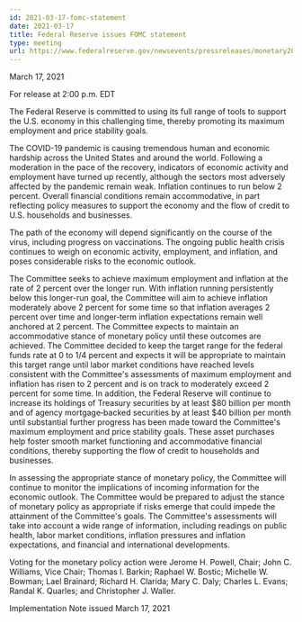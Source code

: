 ```yaml
---
id: 2021-03-17-fomc-statement
date: 2021-03-17
title: Federal Reserve issues FOMC statement
type: meeting
url: https://www.federalreserve.gov/newsevents/pressreleases/monetary20210317a.htm
---
```


March 17, 2021

For release at 2:00 p.m. EDT

The Federal Reserve is committed to using its full range of tools to support the U.S. economy in this challenging time, thereby promoting its maximum employment and price stability goals.

The COVID-19 pandemic is causing tremendous human and economic hardship across the United States and around the world. Following a moderation in the pace of the recovery, indicators of economic activity and employment have turned up recently, although the sectors most adversely affected by the pandemic remain weak. Inflation continues to run below 2 percent. Overall financial conditions remain accommodative, in part reflecting policy measures to support the economy and the flow of credit to U.S. households and businesses.

The path of the economy will depend significantly on the course of the virus, including progress on vaccinations. The ongoing public health crisis continues to weigh on economic activity, employment, and inflation, and poses considerable risks to the economic outlook.

The Committee seeks to achieve maximum employment and inflation at the rate of 2 percent over the longer run. With inflation running persistently below this longer-run goal, the Committee will aim to achieve inflation moderately above 2 percent for some time so that inflation averages 2 percent over time and longer‑term inflation expectations remain well anchored at 2 percent. The Committee expects to maintain an accommodative stance of monetary policy until these outcomes are achieved. The Committee decided to keep the target range for the federal funds rate at 0 to 1/4 percent and expects it will be appropriate to maintain this target range until labor market conditions have reached levels consistent with the Committee's assessments of maximum employment and inflation has risen to 2 percent and is on track to moderately exceed 2 percent for some time. In addition, the Federal Reserve will continue to increase its holdings of Treasury securities by at least $80 billion per month and of agency mortgage‑backed securities by at least $40 billion per month until substantial further progress has been made toward the Committee's maximum employment and price stability goals. These asset purchases help foster smooth market functioning and accommodative financial conditions, thereby supporting the flow of credit to households and businesses.

In assessing the appropriate stance of monetary policy, the Committee will continue to monitor the implications of incoming information for the economic outlook. The Committee would be prepared to adjust the stance of monetary policy as appropriate if risks emerge that could impede the attainment of the Committee's goals. The Committee's assessments will take into account a wide range of information, including readings on public health, labor market conditions, inflation pressures and inflation expectations, and financial and international developments.

Voting for the monetary policy action were Jerome H. Powell, Chair; John C. Williams, Vice Chair; Thomas I. Barkin; Raphael W. Bostic; Michelle W. Bowman; Lael Brainard; Richard H. Clarida; Mary C. Daly; Charles L. Evans; Randal K. Quarles; and Christopher J. Waller.

Implementation Note issued March 17, 2021